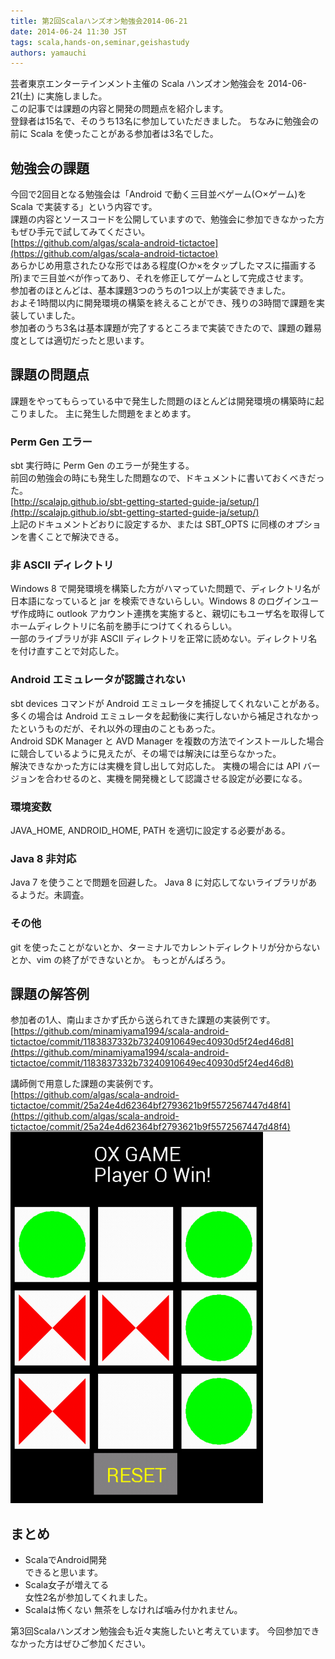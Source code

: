 ```yaml
---
title: 第2回Scalaハンズオン勉強会2014-06-21
date: 2014-06-24 11:30 JST
tags: scala,hands-on,seminar,geishastudy
authors: yamauchi
---
```


芸者東京エンターテインメント主催の Scala ハンズオン勉強会を 2014-06-21(土) に実施しました。  
この記事では課題の内容と開発の問題点を紹介します。  
登録者は15名で、そのうち13名に参加していただきました。
ちなみに勉強会の前に Scala を使ったことがある参加者は3名でした。  

## 勉強会の課題

今回で2回目となる勉強会は「Android で動く三目並べゲーム(○×ゲーム)を Scala で実装する」という内容です。  
課題の内容とソースコードを公開していますので、勉強会に参加できなかった方もぜひ手元で試してみてください。  
[https://github.com/algas/scala-android-tictactoe](https://github.com/algas/scala-android-tictactoe)  
あらかじめ用意されたひな形ではある程度(○か×をタップしたマスに描画する所)まで三目並べが作ってあり、それを修正してゲームとして完成させます。  
参加者のほとんどは、基本課題3つのうちの1つ以上が実装できました。  
およそ1時間以内に開発環境の構築を終えることができ、残りの3時間で課題を実装していました。  
参加者のうち3名は基本課題が完了するところまで実装できたので、課題の難易度としては適切だったと思います。  

## 課題の問題点

課題をやってもらっている中で発生した問題のほとんどは開発環境の構築時に起こりました。
主に発生した問題をまとめます。

### Perm Gen エラー  
sbt 実行時に Perm Gen のエラーが発生する。  
前回の勉強会の時にも発生した問題なので、ドキュメントに書いておくべきだった。  
[http://scalajp.github.io/sbt-getting-started-guide-ja/setup/](http://scalajp.github.io/sbt-getting-started-guide-ja/setup/)  
上記のドキュメントどおりに設定するか、または SBT\_OPTS に同様のオプションを書くことで解決できる。
### 非 ASCII ディレクトリ  
Windows 8 で開発環境を構築した方がハマっていた問題で、ディレクトリ名が日本語になっていると jar を検索できないらしい。Windows 8 のログインユーザ作成時に outlook アカウント連携を実施すると、親切にもユーザ名を取得してホームディレクトリに名前を勝手につけてくれるらしい。  
一部のライブラリが非 ASCII ディレクトリを正常に読めない。ディレクトリ名を付け直すことで対応した。
### Android エミュレータが認識されない  
sbt devices コマンドが Android エミュレータを捕捉してくれないことがある。  
多くの場合は Android エミュレータを起動後に実行しないから補足されなかったというものだが、それ以外の理由のこともあった。  
Android SDK Manager と AVD Manager を複数の方法でインストールした場合に競合しているように見えたが、その場では解決には至らなかった。  
解決できなかった方には実機を貸し出して対応した。
実機の場合には API バージョンを合わせるのと、実機を開発機として認識させる設定が必要になる。
### 環境変数  
JAVA\_HOME, ANDROID\_HOME, PATH を適切に設定する必要がある。
### Java 8 非対応
Java 7 を使うことで問題を回避した。
Java 8 に対応してないライブラリがあるようだ。未調査。
### その他
git を使ったことがないとか、ターミナルでカレントディレクトリが分からないとか、vim の終了ができないとか。
もっとがんばろう。

## 課題の解答例

参加者の1人、南山まさかず氏から送られてきた課題の実装例です。  
[https://github.com/minamiyama1994/scala-android-tictactoe/commit/1183837332b73240910649ec40930d5f24ed46d8](https://github.com/minamiyama1994/scala-android-tictactoe/commit/1183837332b73240910649ec40930d5f24ed46d8)  

講師側で用意した課題の実装例です。  
[https://github.com/algas/scala-android-tictactoe/commit/25a24e4d62364bf2793621b9f5572567447d48f4](https://github.com/algas/scala-android-tictactoe/commit/25a24e4d62364bf2793621b9f5572567447d48f4)  
![tictactoe](/static/images/2014/06/tictactoe.png)

## まとめ

* ScalaでAndroid開発  
できると思います。
* Scala女子が増えてる  
女性2名が参加してくれました。
* Scalaは怖くない
無茶をしなければ噛み付かれません。

第3回Scalaハンズオン勉強会も近々実施したいと考えています。
今回参加できなかった方はぜひご参加ください。

